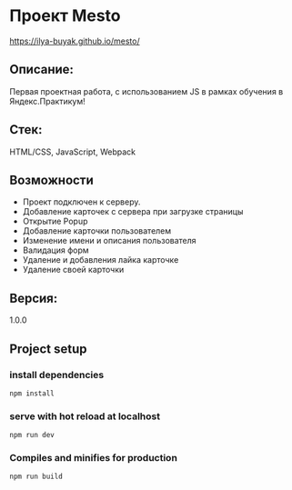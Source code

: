# Проект Mesto 
https://ilya-buyak.github.io/mesto/
## Описание:
Первая проектная работа, с использованием JS в рамках обучения в Яндекс.Практикум!
## Стек:
HTML/CSS, JavaScript, Webpack
## Возможности
* Проект подключен к серверу.
* Добавление карточек с сервера при загрузке страницы
* Открытие Popup
* Добавление карточки пользователем
* Изменение имени и описания пользователя
* Валидация форм
* Удаление и добавления лайка карточке
* Удаление своей карточки
## Версия: 
1.0.0
## Project setup
### install dependencies
```
npm install
```

### serve with hot reload at localhost
```
npm run dev
```

### Compiles and minifies for production
```
npm run build
```